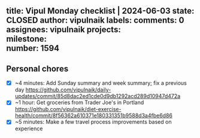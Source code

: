 title:	Vipul Monday checklist | 2024-06-03
state:	CLOSED
author:	vipulnaik
labels:	
comments:	0
assignees:	vipulnaik
projects:	
milestone:	
number:	1594
--
## Personal chores

- [x] ~4 minutes: Add Sunday summary and week summary; fix a previous day https://github.com/vipulnaik/daily-updates/commit/85d8dac2ed1cde0d9db1292acd289d10947d472a
- [x] ~1 hour: Get groceries from Trader Joe's in Portland https://github.com/vipulnaik/diet-exercise-health/commit/8f56362a610371e180331351b9588d3a4fbe6d86
- [x] ~5 minutes: Make a few travel process improvements based on experience
